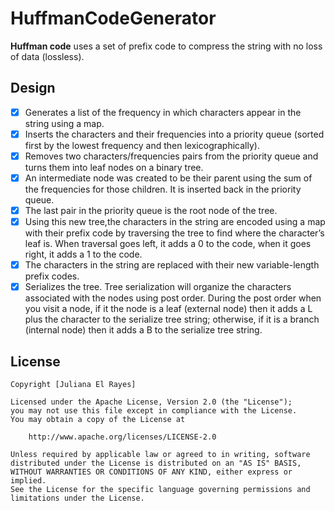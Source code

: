 # HuffmanCodeGenerator
**Huffman code** uses a set of prefix code to compress the string with no loss of data (lossless).

## Design 

* [x] Generates a list of the frequency in which characters appear in the string using a map.
* [x] Inserts the characters and their frequencies into a priority queue (sorted first by the lowest frequency and then lexicographically).
* [x] Removes two characters/frequencies pairs from the priority queue and turns them into leaf nodes on a binary tree.
* [x] An intermediate node was created to be their parent using the sum of the frequencies for those children. It is inserted back in the priority queue.
* [x] The last pair in the priority queue is the root node of the tree.
* [x] Using this new tree,the characters in the string are encoded using a map with their prefix code by traversing the tree to find where the character’s leaf is. When traversal goes left, it adds a 0 to the code, when it goes right, it adds a 1 to the code.
* [x] The characters in the string are replaced with their new variable-length prefix codes.
* [x] Serializes the tree. Tree serialization will organize the characters associated with the nodes using post order. During the post order when you visit a node, if it the node is a leaf (external node) then it adds a L plus the character to the serialize tree string; otherwise, if it is a branch (internal node) then it adds a B to the serialize tree string.

## License

    Copyright [Juliana El Rayes]

    Licensed under the Apache License, Version 2.0 (the "License");
    you may not use this file except in compliance with the License.
    You may obtain a copy of the License at

        http://www.apache.org/licenses/LICENSE-2.0

    Unless required by applicable law or agreed to in writing, software
    distributed under the License is distributed on an "AS IS" BASIS,
    WITHOUT WARRANTIES OR CONDITIONS OF ANY KIND, either express or implied.
    See the License for the specific language governing permissions and
    limitations under the License.
